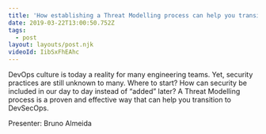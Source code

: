 ```yaml
---
title: 'How establishing a Threat Modelling process can help you transition from DevOps to DevSecOps'
date: 2019-03-22T13:00:50.752Z
tags:
  - post
layout: layouts/post.njk
videoId: IibSxFhEAhc
---
```


<!--- You can insert a short description here -->

DevOps culture is today a reality for many engineering teams. Yet, security practices are still unknown to many. Where to start? How can security be included in our day to day instead of “added” later? A Threat Modelling process is a proven and effective way that can help you transition to DevSecOps.

Presenter: Bruno Almeida
